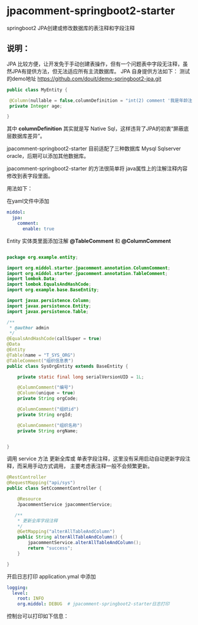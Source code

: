 # jpacomment-springboot2-starter
springboot2 JPA创建或修改数据库的表注释和字段注释


## 说明：
JPA 比较方便，让开发免于手动创建表操作，但有一个问题表中字段无注释，虽然JPA有提供方法，但无法适应所有主流数据库。
JPA 自身提供方法如下：
测试的demo地址 https://github.com/douit/demo-springboot2-jpa.git
```java
public class MyEntity {

 @Column(nullable = false,columnDefinition = "int(2) comment '我是年龄注释...'")
 private Integer age;

}
```
其中 **columnDefinition** 其实就是写 Native Sql，这样违背了JPA的初衷“屏蔽底层数据库差异”。

jpacomment-springboot2-starter 目前适配了三种数据库 Mysql Sqlserver oracle，后期可以添加其他数据库。

jpacomment-springboot2-starter 的方法很简单将 java属性上的注解注释内容 修改到表字段里面。

用法如下：

在yaml文件中添加
```yaml
middol:
  jpa:
    comment:
      enable: true
```
Entity 实体类里面添加注解 **@TableComment** 和  **@ColumnComment**
```java

package org.example.entity;

import org.middol.starter.jpacomment.annotation.ColumnComment;
import org.middol.starter.jpacomment.annotation.TableComment;
import lombok.Data;
import lombok.EqualsAndHashCode;
import org.example.base.BaseEntity;

import javax.persistence.Column;
import javax.persistence.Entity;
import javax.persistence.Table;

/**
 * @author admin
 */
@EqualsAndHashCode(callSuper = true)
@Data
@Entity
@Table(name = "T_SYS_ORG")
@TableComment("组织信息表")
public class SysOrgEntity extends BaseEntity {

    private static final long serialVersionUID = 1L;

    @ColumnComment("编号")
    @Column(unique = true)
    private String orgCode;

    @ColumnComment("组织id")
    private String orgId;

    @ColumnComment("组织名称")
    private String orgName;


}
```

调用 service 方法 更新全库或 单表字段注释，这里没有采用启动自动更新字段注释，而采用手动方式调用，
主要考虑表注释一般不会频繁更新。

```java
@RestController
@RequestMapping("api/sys")
public class SetCcommentController {

    @Resource
    JpacommentService jpacommentService;

   /**
    * 更新全库字段注释
    */
    @GetMapping("alterAllTableAndColumn")
    public String alterAllTableAndColumn() {
        jpacommentService.alterAllTableAndColumn();
        return "success";
    }

}
```

开启日志打印 application.ymal 中添加
```yaml
logging:
  level:
    root: INFO
    org.middol: DEBUG  # jpacomment-springboot2-starter日志打印
```
控制台可以打印如下信息：



